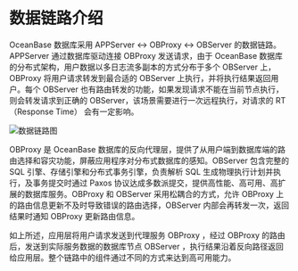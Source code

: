 # 数据链路介绍

OceanBase 数据库采用 APPServer <-> OBProxy  <-> OBServer 的数据链路。APPServer 通过数据库驱动连接 OBProxy 发送请求，由于 OceanBase 数据库的分布式架构，用户数据以多日志流多副本的方式分布于多个 OBServer 上，OBProxy 将用户请求转发到最合适的 OBServer 上执行，并将执行结果返回用户。每个 OBServer 也有路由转发的功能，如果发现请求不能在当前节点执行，则会转发请求到正确的 OBServer，该场景需要进行一次远程执行，对请求的 RT（Response Time） 会有一定影响。

![数据链路图](https://intranetproxy.alipay.com/skylark/lark/0/2023/png/5119/1672901981876-b3d53a5e-acb9-42c1-9aef-d79ec1d84a8a.png)

OBProxy 是 OceanBase 数据库的反向代理层，提供了从用户端到数据库端的路由选择和容灾功能，屏蔽应用程序对分布式数据库的感知。OBServer 包含完整的 SQL 引擎、存储引擎和分布式事务引擎，负责解析 SQL 生成物理执行计划并执行，及事务提交时通过 Paxos 协议达成多数派提交，提供高性能、高可用、高扩展的数据库服务。OBProxy 和 OBServer 采用松耦合的方式，允许 OBProxy 上的路由信息更新不及时导致错误的路由选择，OBServer 内部会再转发一次，返回结果时通知 OBProxy 更新路由信息。

如上所述，应用层将用户请求发送到代理服务 OBProxy ，经过 OBProxy 的路由后，发送到实际服务数据的数据库节点 OBServer ，执行结果沿着反向路径返回给应用层。整个链路中的组件通过不同的方式来达到高可用能力。
